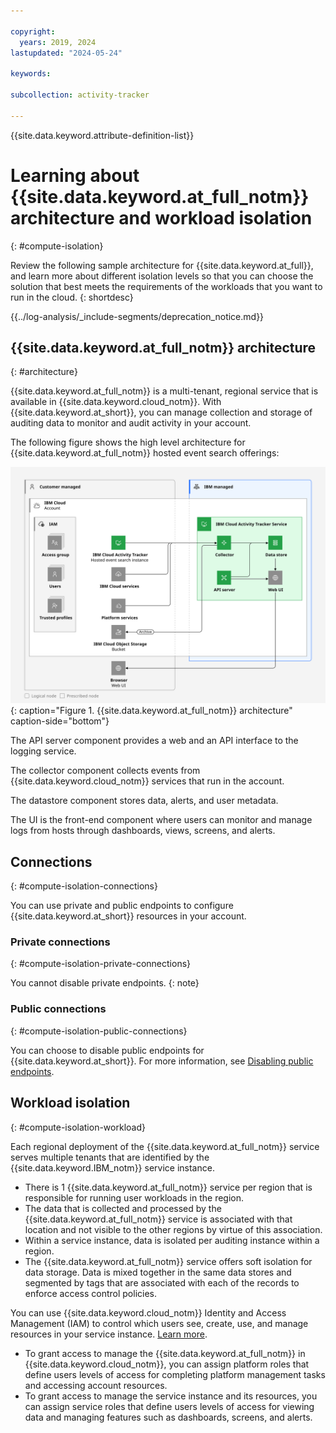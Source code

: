 ```yaml
---

copyright:
  years: 2019, 2024
lastupdated: "2024-05-24"

keywords:

subcollection: activity-tracker

---
```


{{site.data.keyword.attribute-definition-list}}


# Learning about {{site.data.keyword.at_full_notm}} architecture and workload isolation
{: #compute-isolation}

Review the following sample architecture for {{site.data.keyword.at_full}}, and learn more about different isolation levels so that you can choose the solution that best meets the requirements of the workloads that you want to run in the cloud.
{: shortdesc}

<!-- Common deprecation statement -->
{{../log-analysis/_include-segments/deprecation_notice.md}}

## {{site.data.keyword.at_full_notm}} architecture
{: #architecture}

{{site.data.keyword.at_full_notm}} is a multi-tenant, regional service that is available in {{site.data.keyword.cloud_notm}}. With {{site.data.keyword.at_short}}, you can manage collection and storage of auditing data to monitor and audit activity in your account.


The following figure shows the high level architecture for {{site.data.keyword.at_full_notm}} hosted event search offerings:

![{{site.data.keyword.at_full_notm}} architecture](images/Activity-Tracker-Search-05-Architecture.svg "High level architecture for {{site.data.keyword.at_full_notm}}"){: caption="Figure 1. {{site.data.keyword.at_full_notm}} architecture" caption-side="bottom"}

The API server component provides a web and an API interface to the logging service.

The collector component collects events from {{site.data.keyword.cloud_notm}} services that run in the account.

The datastore component stores data, alerts, and user metadata.

The UI is the front-end component where users can monitor and manage logs from hosts through dashboards, views, screens, and alerts.

## Connections
{: #compute-isolation-connections}

You can use private and public endpoints to configure {{site.data.keyword.at_short}} resources in your account.

### Private connections
{: #compute-isolation-private-connections}

You cannot disable private endpoints.
{: note}


### Public connections
{: #compute-isolation-public-connections}

You can choose to disable public endpoints for {{site.data.keyword.at_short}}. For more information, see [Disabling public endpoints](/docs/activity-tracker?topic=activity-tracker-endpoints_manage).


## Workload isolation
{: #compute-isolation-workload}


Each regional deployment of the {{site.data.keyword.at_full_notm}} service serves multiple tenants that are identified by the {{site.data.keyword.IBM_notm}} service instance.

* There is 1 {{site.data.keyword.at_full_notm}} service per region that is responsible for running user workloads in the region.
* The data that is collected and processed by the {{site.data.keyword.at_full_notm}} service is associated with that location and not visible to the other regions by virtue of this association.
* Within a service instance, data is isolated per auditing instance within a region.
* The {{site.data.keyword.at_full_notm}} service offers soft isolation for data storage. Data is mixed together in the same data stores and segmented by tags that are associated with each of the records to enforce access control policies.

You can use {{site.data.keyword.cloud_notm}} Identity and Access Management (IAM) to control which users see, create, use, and manage resources in your service instance. [Learn more](/docs/activity-tracker?topic=activity-tracker-iam).
* To grant access to manage the {{site.data.keyword.at_full_notm}} in {{site.data.keyword.cloud_notm}}, you can assign platform roles that define users levels of access for completing platform management tasks and accessing account resources.
* To grant access to manage the service instance and its resources, you can assign service roles that define users levels of access for viewing data and managing features such as dashboards, screens, and alerts.
